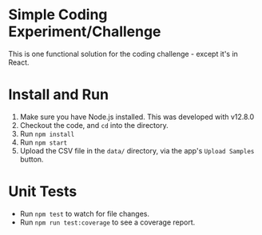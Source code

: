 # Simple Coding Experiment/Challenge
This is one functional solution for the coding challenge - except it's in React.

# Install and Run
1. Make sure you have Node.js installed. This was developed with v12.8.0
2. Checkout the code, and `cd` into the directory.
3. Run `npm install`
4. Run `npm start`
5. Upload the CSV file in the `data/` directory, via the app's `Upload Samples` button.

# Unit Tests
* Run `npm test` to watch for file changes.
* Run `npm run test:coverage` to see a coverage report.

